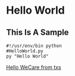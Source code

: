 Hello World
===========

This Is A Sample
----------------

	#!/usr/env/bin python
	#HelloWorld.py
	py "Hello World"

[Hello WeCare from txs](https://github.com/txs/HelloWorld.git)
